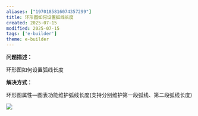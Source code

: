 ```yaml
---
aliases: ["1970185816074357299"]
title: 环形图如何设置弧线长度
created: 2025-07-15
modified: 2025-07-15
tags: ['e-builder']
theme: e-builder
---
```


**问题描述：**

环形图如何设置弧线长度

**解决方式**：

环形图属性—图表功能维护弧线长度(支持分别维护第一段弧线、第二段弧线长度)

![](https://myhelpdoc.oss-cn-heyuan.aliyuncs.com/mdimages/7f1286cfb1efe39699c783da3a7103c2.jpg)